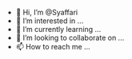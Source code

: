- 👋 Hi, I’m @Syaffari
- 👀 I’m interested in ...
- 🌱 I’m currently learning ...
- 💞️ I’m looking to collaborate on ...
- 📫 How to reach me ...

<!---
Syaffari/Syaffari is a ✨ special ✨ repository because its `README.md` (this file) appears on your GitHub profile.
You can click the Preview link to take a look at your changes.
--->
